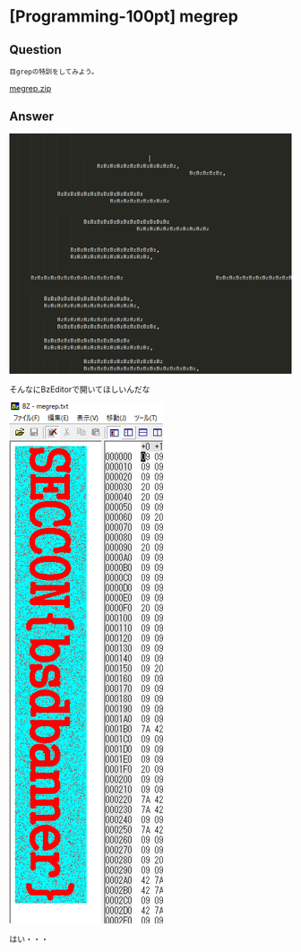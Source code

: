 # [Programming-100pt] megrep

## Question

```plane
目grepの特訓をしてみよう。
```

[megrep.zip](megrep.zip)

## Answer

![img](img.png)

そんなにBzEditorで開いてほしいんだな

![img1](img1.png)

はい・・・

